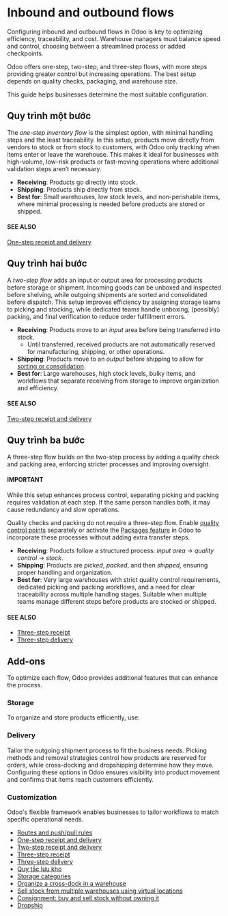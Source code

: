 # Inbound and outbound flows

Configuring inbound and outbound flows in Odoo is key to optimizing efficiency, traceability, and
cost. Warehouse managers must balance speed and control, choosing between a streamlined process or
added checkpoints.

Odoo offers one-step, two-step, and three-step flows, with more steps providing greater control but
increasing operations. The best setup depends on quality checks, packaging, and warehouse size.

This guide helps businesses determine the most suitable configuration.

## Quy trình một bước

The *one-step inventory flow* is the simplest option, with minimal handling steps and the least
traceability. In this setup, products move directly from vendors to stock or from stock to
customers, with Odoo only tracking when items enter or leave the warehouse. This makes it ideal for
businesses with high-volume, low-risk products or fast-moving operations where additional validation
steps aren’t necessary.

- **Receiving**: Products go directly into stock.
- **Shipping**: Products ship directly from stock.
- **Best for**: Small warehouses, low stock levels, and non-perishable items, where minimal
  processing is needed before products are stored or shipped.

#### SEE ALSO
[One-step receipt and delivery](applications/inventory_and_mrp/inventory/shipping_receiving/daily_operations/receipts_delivery_one_step.md)

## Quy trình hai bước

A *two-step flow* adds an input or output area for processing products before storage or shipment.
Incoming goods can be unboxed and inspected before shelving, while outgoing shipments are sorted and
consolidated before dispatch. This setup improves efficiency by assigning storage teams to picking
and stocking, while dedicated teams handle unboxing, (possibly) packing, and final verification to
reduce order fulfillment errors.

- **Receiving**: Products move to an *input* area before being transferred into stock.
  - Until transferred, received products are not automatically reserved for manufacturing, shipping,
    or other operations.
- **Shipping**: Products move to an *output* before shipping to allow for [sorting or
  consolidation](applications/inventory_and_mrp/inventory/shipping_receiving/picking_methods.md).
- **Best for**: Large warehouses, high stock levels, bulky items, and workflows that separate
  receiving from storage to improve organization and efficiency.

#### SEE ALSO
[Two-step receipt and delivery](applications/inventory_and_mrp/inventory/shipping_receiving/daily_operations/receipts_delivery_two_steps.md)

## Quy trình ba bước

A three-step flow builds on the two-step process by adding a quality check and packing area,
enforcing stricter processes and improving oversight.

#### IMPORTANT
While this setup enhances process control, separating picking and packing requires validation at
each step. If the same person handles both, it may cause redundancy and slow operations.

Quality checks and packing do not require a three-step flow. Enable [quality control points](applications/inventory_and_mrp/quality/quality_management/quality_control_points.md) separately or activate the
[Packages feature](applications/inventory_and_mrp/inventory/product_management/configure/package.md#inventory-warehouses-storage-enable-package) in Odoo to incorporate
these processes without adding extra transfer steps.

- **Receiving**: Products follow a structured process: *input area* → *quality control* → *stock*.
- **Shipping**: Products are *picked*, *packed*, and then *shipped*, ensuring proper handling and
  organization.
- **Best for**: Very large warehouses with strict quality control requirements, dedicated picking
  and packing workflows, and a need for clear traceability across multiple handling stages. Suitable
  when multiple teams manage different steps before products are stocked or shipped.

#### SEE ALSO
- [Three-step receipt](applications/inventory_and_mrp/inventory/shipping_receiving/daily_operations/receipts_three_steps.md)
- [Three-step delivery](applications/inventory_and_mrp/inventory/shipping_receiving/daily_operations/delivery_three_steps.md)

## Add-ons

To optimize each flow, Odoo provides additional features that can enhance the process.

### Storage

To organize and store products efficiently, use:

### Delivery

Tailor the outgoing shipment process to fit the business needs. Picking methods and removal
strategies control how products are reserved for orders, while cross-docking and dropshipping
determine how they move. Configuring these options in Odoo ensures visibility into product movement
and confirms that items reach customers efficiently.

### Customization

Odoo's flexible framework enables businesses to tailor workflows to match specific operational
needs.

* [Routes and push/pull rules](applications/inventory_and_mrp/inventory/shipping_receiving/daily_operations/use_routes.md)
* [One-step receipt and delivery](applications/inventory_and_mrp/inventory/shipping_receiving/daily_operations/receipts_delivery_one_step.md)
* [Two-step receipt and delivery](applications/inventory_and_mrp/inventory/shipping_receiving/daily_operations/receipts_delivery_two_steps.md)
* [Three-step receipt](applications/inventory_and_mrp/inventory/shipping_receiving/daily_operations/receipts_three_steps.md)
* [Three-step delivery](applications/inventory_and_mrp/inventory/shipping_receiving/daily_operations/delivery_three_steps.md)
* [Quy tắc lưu kho](applications/inventory_and_mrp/inventory/shipping_receiving/daily_operations/putaway.md)
* [Storage categories](applications/inventory_and_mrp/inventory/shipping_receiving/daily_operations/storage_category.md)
* [Organize a cross-dock in a warehouse](applications/inventory_and_mrp/inventory/shipping_receiving/daily_operations/cross_dock.md)
* [Sell stock from multiple warehouses using virtual locations](applications/inventory_and_mrp/inventory/shipping_receiving/daily_operations/stock_warehouses.md)
* [Consignment: buy and sell stock without owning it](applications/inventory_and_mrp/inventory/shipping_receiving/daily_operations/owned_stock.md)
* [Dropship](applications/inventory_and_mrp/inventory/shipping_receiving/daily_operations/dropshipping.md)
